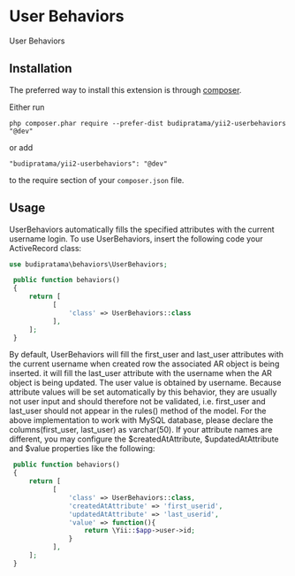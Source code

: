 User Behaviors
==============
User Behaviors

Installation
------------

The preferred way to install this extension is through [composer](http://getcomposer.org/download/).

Either run

```
php composer.phar require --prefer-dist budipratama/yii2-userbehaviors "@dev"
```

or add

```
"budipratama/yii2-userbehaviors": "@dev"
```

to the require section of your `composer.json` file.


Usage
-----
UserBehaviors automatically fills the specified attributes with the current username login.
To use UserBehaviors, insert the following code your ActiveRecord class:  
 ```php
 use budipratama\behaviors\UserBehaviors;
 
  public function behaviors()
  {
      return [
            [
                'class' => UserBehaviors::class
            ],
      ];
  }
  ```   
By default, UserBehaviors will fill the first_user and last_user attributes with the current username when created row the associated AR object is being inserted. it will fill the last_user attribute with the username when the AR object is being updated. The user value is obtained by username.
Because attribute values will be set automatically by this behavior, they are usually not user input and should therefore not be validated, i.e. first_user and last_user should not appear in the rules() method of the model.
For the above implementation to work with MySQL database, please declare the columns(first_user, last_user) as varchar(50).
If your attribute names are different, you may configure the $createdAtAttribute, $updatedAtAttribute and $value properties like the following:
 ```php 
  public function behaviors()
  {
      return [
            [
                'class' => UserBehaviors::class,
                'createdAtAttribute' => 'first_userid',
                'updatedAtAttribute' => 'last_userid',
                'value' => function(){
                    return \Yii::$app->user->id;
                }
            ],
      ];
  } 
  ```
